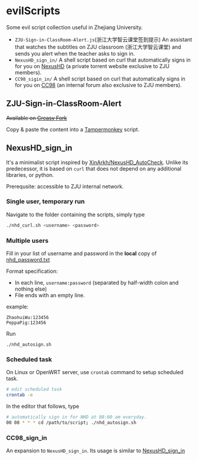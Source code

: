 # evilScripts

Some evil script collection useful in Zhejiang University.

* `ZJU-Sign-in-ClassRoom-Alert.js`(浙江大学智云课堂签到提示) An assistant that watches the subtitles on ZJU classroom (浙江大学智云课堂) and sends you alert when the teacher asks to sign in.
* `NexusHD_sign_in/` A shell script based on curl that automatically signs in for you on [NexusHD](http://www.nexushd.org) (a private torrent website exclusive to ZJU members). 
* `CC98_sigin_in/` A shell script based on curl that automatically signs in for you on [CC98](https://www.cc98.org) (an internal forum also exclusive to ZJU members). 

## ZJU-Sign-in-ClassRoom-Alert

~~Available on [Greasy Fork](https://greasyfork.org/en/)~~

Copy & paste the content into a [Tampermonkey](https://www.tampermonkey.net) script.


## NexusHD_sign_in

It's a minimalist script inspired by [XinArkh/NexusHD_AutoCheck](https://github.com/XinArkh/NexusHD_AutoCheck). Unlike its predecessor, it is based on `curl` that does not depend on any additional libraries, or python.

Prerequsite: accessible to ZJU internal network.

### Single user, temporary run

Navigate to the folder containing the scripts, simply type

```bash
./nhd_curl.sh <username> <password>
```

### Multiple users

Fill in your list of username and password in the **local** copy of [nhd_password.txt](./NexusHD_sign_in/nhd_password.txt)

Format specification: 
* In each line, `username:password` (separated by half-width colon and nothing else)
* File ends with an empty line.

example:

```
ZhaohuiWu:123456
PeppaPig:123456

```

Run

```
./nhd_autosign.sh
```

### Scheduled task

On Linux or OpenWRT server, use `crontab` command to setup scheduled task.

```bash
# edit scheduled task
crontab -e
```

In the editor that follows, type

```bash
# automatically sign in for NHD at 08:00 am everyday.
00 08 * * * cd /path/to/script; ./nhd_autosign.sh
```

### CC98_sign_in

An expansion to `NexusHD_sign_in`. Its usage is similar to [NexusHD_sign_in](#nexushd_sign_in)